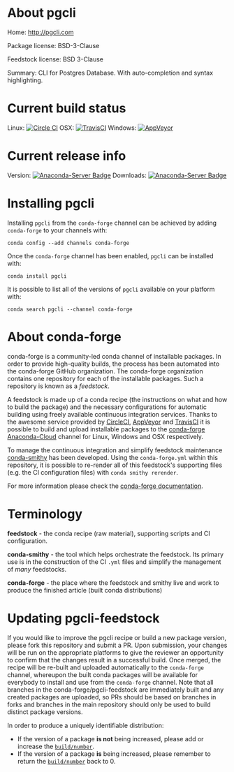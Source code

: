 About pgcli
===========

Home: http://pgcli.com

Package license: BSD-3-Clause

Feedstock license: BSD 3-Clause

Summary: CLI for Postgres Database. With auto-completion and syntax highlighting.



Current build status
====================

Linux: [![Circle CI](https://circleci.com/gh/conda-forge/pgcli-feedstock.svg?style=shield)](https://circleci.com/gh/conda-forge/pgcli-feedstock)
OSX: [![TravisCI](https://travis-ci.org/conda-forge/pgcli-feedstock.svg?branch=master)](https://travis-ci.org/conda-forge/pgcli-feedstock)
Windows: [![AppVeyor](https://ci.appveyor.com/api/projects/status/github/conda-forge/pgcli-feedstock?svg=True)](https://ci.appveyor.com/project/conda-forge/pgcli-feedstock/branch/master)

Current release info
====================
Version: [![Anaconda-Server Badge](https://anaconda.org/conda-forge/pgcli/badges/version.svg)](https://anaconda.org/conda-forge/pgcli)
Downloads: [![Anaconda-Server Badge](https://anaconda.org/conda-forge/pgcli/badges/downloads.svg)](https://anaconda.org/conda-forge/pgcli)

Installing pgcli
================

Installing `pgcli` from the `conda-forge` channel can be achieved by adding `conda-forge` to your channels with:

```
conda config --add channels conda-forge
```

Once the `conda-forge` channel has been enabled, `pgcli` can be installed with:

```
conda install pgcli
```

It is possible to list all of the versions of `pgcli` available on your platform with:

```
conda search pgcli --channel conda-forge
```


About conda-forge
=================

conda-forge is a community-led conda channel of installable packages.
In order to provide high-quality builds, the process has been automated into the
conda-forge GitHub organization. The conda-forge organization contains one repository
for each of the installable packages. Such a repository is known as a *feedstock*.

A feedstock is made up of a conda recipe (the instructions on what and how to build
the package) and the necessary configurations for automatic building using freely
available continuous integration services. Thanks to the awesome service provided by
[CircleCI](https://circleci.com/), [AppVeyor](http://www.appveyor.com/)
and [TravisCI](https://travis-ci.org/) it is possible to build and upload installable
packages to the [conda-forge](https://anaconda.org/conda-forge)
[Anaconda-Cloud](http://docs.anaconda.org/) channel for Linux, Windows and OSX respectively.

To manage the continuous integration and simplify feedstock maintenance
[conda-smithy](http://github.com/conda-forge/conda-smithy) has been developed.
Using the ``conda-forge.yml`` within this repository, it is possible to re-render all of
this feedstock's supporting files (e.g. the CI configuration files) with ``conda smithy rerender``.

For more information please check the [conda-forge documentation](https://conda-forge.org/docs/).

Terminology
===========

**feedstock** - the conda recipe (raw material), supporting scripts and CI configuration.

**conda-smithy** - the tool which helps orchestrate the feedstock.
                   Its primary use is in the construction of the CI ``.yml`` files
                   and simplify the management of *many* feedstocks.

**conda-forge** - the place where the feedstock and smithy live and work to
                  produce the finished article (built conda distributions)


Updating pgcli-feedstock
========================

If you would like to improve the pgcli recipe or build a new
package version, please fork this repository and submit a PR. Upon submission,
your changes will be run on the appropriate platforms to give the reviewer an
opportunity to confirm that the changes result in a successful build. Once
merged, the recipe will be re-built and uploaded automatically to the
`conda-forge` channel, whereupon the built conda packages will be available for
everybody to install and use from the `conda-forge` channel.
Note that all branches in the conda-forge/pgcli-feedstock are
immediately built and any created packages are uploaded, so PRs should be based
on branches in forks and branches in the main repository should only be used to
build distinct package versions.

In order to produce a uniquely identifiable distribution:
 * If the version of a package **is not** being increased, please add or increase
   the [``build/number``](http://conda.pydata.org/docs/building/meta-yaml.html#build-number-and-string).
 * If the version of a package **is** being increased, please remember to return
   the [``build/number``](http://conda.pydata.org/docs/building/meta-yaml.html#build-number-and-string)
   back to 0.